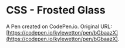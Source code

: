 # CSS - Frosted Glass

A Pen created on CodePen.io. Original URL: [https://codepen.io/kylewetton/pen/bGbaazX](https://codepen.io/kylewetton/pen/bGbaazX).

